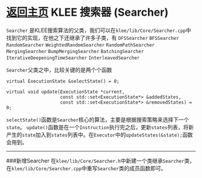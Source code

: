 [返回主页](../README.md)
KLEE 搜索器 (Searcher)
=========================
`Searcher` 是KLEE搜索算法的父类，我们可以在`klee/lib/Core/Searcher.cpp`中找到它的实现，在他之下还继承了许多子类，有
`DFSSearcher`
`BFSSearcher`
`RandomSearcher`
`WeightedRandomSearcher`
`RandomPathSearcher`
`MergingSearcher`
`BumpMergingSearcher`
`BatchingSearcher`
`IterativeDeepeningTimeSearcher`
`InterleavedSearcher`

`Searcher`父类之中，比较关键的是两个个函数
```
virtual ExecutionState &selectState() = 0;

virtual void update(ExecutionState *current,
                    const std::set<ExecutionState*> &addedStates,
                    const std::set<ExecutionState*> &removedStates) = 0;
```
`selectState()`函数是`Searcher`核心的算法，主要是根据搜索策略来选择下一个`state`。
`update()`函数是在一个`Instruction`执行完之后，更新`states`列表，将新产生的`state`加入到`states`列表中。在`Executor`中的`updateStates(&state);`函数会用到。

---------
###新增Searcher
在`klee/lib/Core/Searcher.h`中新建一个类继承`Searcher`类，在`klee/lib/Core/Searcher.cpp`中重写`Searcher`类的成员函数即可。